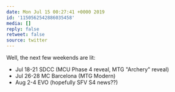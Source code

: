 ```yaml
---
date: Mon Jul 15 00:27:41 +0000 2019
id: '1150562542886035458'
media: []
reply: false
retweet: false
source: twitter
---
```


Well, the next few weekends are lit:

- Jul 18-21 SDCC (MCU Phase 4 reveal, MTG "Archery" reveal)
- Jul 26-28 MC Barcelona (MTG Modern)
- Aug 2-4 EVO (hopefully SFV S4 news??)